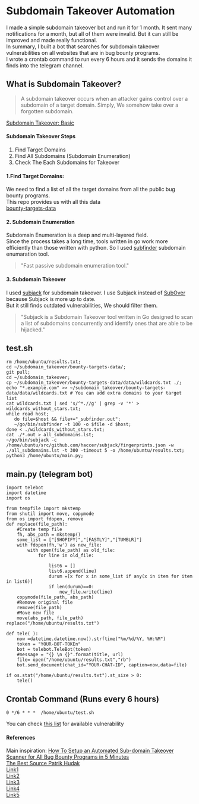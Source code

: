 # Subdomain Takeover Automation
I made a simple subdomain takeover bot and run it for 1 month. It sent many notifications for a month, but all of them were invalid.
But it can still be improved and made really functional. <br />
In summary, I built a bot that searches for subdomain takeover vulnerabilities on all websites that are in bug bounty programs. <br />
I wrote a crontab command to run every 6 hours and it sends the domains it finds into the telegram channel.

## What is Subdomain Takeover?
> A subdomain takeover occurs when an attacker gains control over a subdomain of a target domain.
Simply, We somehow take over a forgotten subdomain.

[Subdomain Takeover: Basic](https://0xpatrik.com/subdomain-takeover-basics/)

#### Subdomain Takeover Steps
                
1. Find Target Domains
2. Find All Subdomains (Subdomain Enumeration)
3. Check The Each Subdomains for Takeover

#### 1.Find Target Domains:
 We need to find a list of all the target domains from all the public bug bounty programs.<br />
 This repo provides us with all this data<br />
 [bounty-targets-data](https://github.com/arkadiyt/bounty-targets-data)<br />
 
#### 2. Subdomain Enumeration 
Subdomain Enumeration is a deep and multi-layered field. <br />
Since the process takes a long time, tools written in go work more efficiently than those written with python.
So I used [subfinder](https://github.com/projectdiscovery/subfinder) subdomain enumaration tool.
> "Fast passive subdomain enumeration tool."

#### 3. Subdomain Takeover
I used [subjack](https://github.com/haccer/subjack) for subdomain takeover.
I use Subjack instead of [SubOver](https://github.com/Ice3man543/SubOver) because Subjack is more up to date.<br />
But it still finds outdated vulnerabilities, We should filter them.
> "Subjack is a Subdomain Takeover tool written in Go designed to scan a list of subdomains concurrently and identify ones that are able to be hijacked."

## test.sh
```
rm /home/ubuntu/results.txt;
cd ~/subdomain_takeover/bounty-targets-data/;
git pull;
cd ~/subdomain_takeover;
cp ~/subdomain_takeover/bounty-targets-data/data/wildcards.txt ./;
echo "*.example.com" >> ~/subdomain_takeover/bounty-targets-data/data/wildcards.txt # You can add extra domains to your target list
cat wildcards.txt | sed 's/^*.//g' | grep -v '*' > wildcards_without_stars.txt;
while read host;
   do file=$host && file+="_subfinder.out";
   ~/go/bin/subfinder -t 100 -o $file -d $host;
done < ./wildcards_without_stars.txt;
cat ./*.out > all_subdomains.lst;
~/go/bin/subjack -c /home/ubuntu/src/github.com/haccer/subjack/fingerprints.json -w ./all_subdomains.lst -t 300 -timeout 5 -o /home/ubuntu/results.txt;
python3 /home/ubuntu/main.py;
```

## main.py (telegram bot)
```
import telebot
import datetime
import os

from tempfile import mkstemp
from shutil import move, copymode
from os import fdopen, remove
def replace(file_path):
    #Create temp file
    fh, abs_path = mkstemp()
    some_list = ["[SHOPIFY]","[FASTLY]","[TUMBLR]"]
    with fdopen(fh,'w') as new_file:
        with open(file_path) as old_file:
            for line in old_file:

                list6 = []
                list6.append(line)
                durum =[x for x in some_list if any(x in item for item in list6)]
                if len(durum)==0:
                    new_file.write(line)
    copymode(file_path, abs_path)
    #Remove original file
    remove(file_path)
    #Move new file
    move(abs_path, file_path)
replace("/home/ubuntu/results.txt")

def tele( ):
    now =datetime.datetime.now().strftime("%m/%d/%Y, %H:%M")
    token = "YOUR-BOT-TOKEn"
    bot = telebot.TeleBot(token)
    #message = "{} \n {}".format(title, url)
    file= open("/home/ubuntu/results.txt","rb")
    bot.send_document(chat_id="YOUR-CHAT-ID", caption=now,data=file)

if os.stat("/home/ubuntu/results.txt").st_size > 0:
    tele()

```
## Crontab Command (Runs every 6 hours)
```
0 */6 * * *  /home/ubuntu/test.sh
```

You can check [this list](https://github.com/EdOverflow/can-i-take-over-xyz) for available vulnerability
#### References
Main inspiration: [How To Setup an Automated Sub-domain Takeover Scanner for All Bug Bounty Programs in 5 Minutes](https://hakluke.medium.com/how-to-setup-an-automated-sub-domain-takeover-scanner-for-all-bug-bounty-programs-in-5-minutes-3562eb621db3)<br />
[The Best Source Patrik Hudak](https://0xpatrik.com/)<br />
[Link1](https://www.youtube.com/watch?v=q_A8aXLO1gA)<br />
[Link2](https://wikihak.com/bug-bounty-automation-subdomain-enumeration/)<br />
[Link3](https://developer.mozilla.org/en-US/docs/Web/Security/Subdomain_takeovers)<br />
[Link4](https://www.hackerone.com/blog/Guide-Subdomain-Takeovers)<br />
[Link5](https://labs.detectify.com/2014/10/21/hostile-subdomain-takeover-using-herokugithubdesk-more/)

